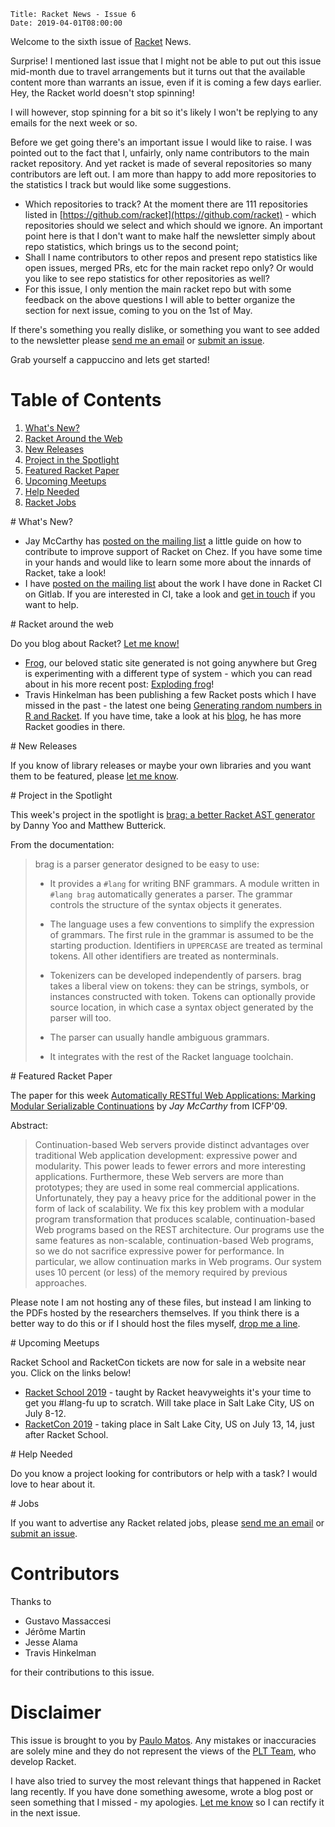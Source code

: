     Title: Racket News - Issue 6
    Date: 2019-04-01T08:00:00

Welcome to the sixth issue of [Racket](https://www.racket-lang.org) News. 

Surprise! I mentioned last issue that I might not be able to put out this issue mid-month due to travel arrangements but it turns out that the available content more than warrants an issue, even if it is coming a few days earlier. Hey, the Racket world doesn't stop spinning!

I will however, stop spinning for a bit so it's likely I won't be replying to any emails for the next week or so.

Before we get going there's an important issue I would like to raise. I was pointed out to the fact that I, unfairly, only name contributors to the main racket repository. And yet racket is made of several repositories so many contributors are left out. I am more than happy to add more repositories to the statistics I track but would like some suggestions. 

* Which repositories to track? At the moment there are 111 repositories listed in [https://github.com/racket](https://github.com/racket) - which repositories should we select and which should we ignore. An important point here is that I don't want to make half the newsletter simply about repo statistics,  which brings us to the second point;
* Shall I name contributors to other repos and present repo statistics like open issues, merged PRs, etc for the main racket repo only? Or would you like to see repo statistics for other repositories as well?
* For this issue, I only mention the main racket repo but with some feedback on the above questions I will able to better organize the section for next issue, coming to you on the 1st of May.

If there's something you really dislike, or something you want to see added to the newsletter please [send me an email](mailto:pmatos@linki.tools) or [submit an issue](https://github.com/racket-news/racket-news.github.io-src/issues).

Grab yourself a cappuccino and lets get started!

# Table of Contents

1. [What's New?](#whatsnew)
2. [Racket Around the Web](#aroundtheweb)
3. [New Releases](#newreleases)
4. [Project in the Spotlight](#spotlight)
5. [Featured Racket Paper](#featuredpaper)
6. [Upcoming Meetups](#meetups)
7. [Help Needed](#helpneeded)
8. [Racket Jobs](#jobs)

<div id='whatsnew'/>
# What's New?

* Jay McCarthy has [posted on the mailing list](https://groups.google.com/d/msg/racket-dev/HuX_KUY2vbY/uj0TryysBgAJ) a little guide on how to contribute to improve support of Racket on Chez. If you have some time in your hands and would like to learn some more about the innards of Racket, take a look! 
* I have [posted on the mailing list](https://groups.google.com/d/msg/racket-dev/9aXta95PxlM/EPtEe28uCAAJ) about the work I have done in Racket CI on Gitlab. If you are interested in CI, take a look and [get in touch](mailto:pmatos@linki.tools) if you want to help.

<div id='aroundtheweb'/>
# Racket around the web

Do you blog about Racket? [Let me know!](mailto:pmatos@linki.tools)

* [Frog](https://github.com/greghendershott/frog), our beloved static site generated is not going anywhere but Greg is experimenting with a different type of system - which you can read about in his more recent post: [Exploding frog](https://www.greghendershott.com/2019/04/exploding-frog.html)!
* Travis Hinkelman has been publishing a few Racket posts which I have missed in the past - the latest one being [Generating random numbers in R and Racket](https://www.travishinkelman.com/post/generating-random-numbers-r-racket/). If you have time, take a look at his [blog](https://www.travishinkelman.com/post/), he has more Racket goodies in there.

<div id='newreleases'/>
# New Releases

If you know of library releases or maybe your own libraries and you want them to be featured, please [let me know](mailto:pmatos@linki.tools).

<div id='spotlight'/>
# Project in the Spotlight

This week's project in the spotlight is [brag: a better Racket AST generator](https://github.com/mbutterick/brag) by Danny Yoo and Matthew Butterick.

From the documentation:

> brag is a parser generator designed to be easy to use:
>
> * It provides a `#lang` for writing BNF grammars. A module written in `#lang brag` automatically generates a parser. The grammar controls the structure of the syntax objects it generates.
>
> * The language uses a few conventions to simplify the expression of grammars. The first rule in the grammar is assumed to be the starting production. Identifiers in `UPPERCASE` are treated as terminal tokens. All other identifiers are treated as nonterminals.
>
> * Tokenizers can be developed independently of parsers. brag takes a liberal view on tokens: they can be strings, symbols, or instances constructed with token. Tokens can optionally provide source location, in which case a syntax object generated by the parser will too.
>
> * The parser can usually handle ambiguous grammars.
>
> * It integrates with the rest of the Racket language toolchain.

<div id='featuredpaper'/>
# Featured Racket Paper

The paper for this week [Automatically RESTful Web Applications: Marking Modular Serializable Continuations](http://jeapostrophe.github.io/home/static/icfp065-mccarthy.pdf) by *Jay McCarthy* from ICFP'09.

Abstract:

> Continuation-based Web servers provide distinct advantages over traditional  Web  application  development:  expressive  power  and modularity. This power leads to fewer errors and more interesting applications. Furthermore, these Web servers are more than prototypes; they are used in some real commercial applications. Unfortunately, they pay a heavy price for the additional power in the form of lack of scalability. 
> We fix this key problem with a modular program transformation that  produces  scalable,  continuation-based  Web  programs  based on  the REST architecture.  Our  programs  use  the  same  features as non-scalable, continuation-based Web programs, so we do not sacrifice expressive power for performance. In particular, we allow continuation marks in Web programs. Our system uses 10 percent (or less) of the memory required by previous approaches. 

Please note I am not hosting any of these files, but instead I am linking to the PDFs hosted by the researchers themselves. If you think there is a better way to do this or if I should host the files myself, [drop me a line](mailto:pmatos@linki.tools).

<div id='meetups'/>
# Upcoming Meetups

Racket School and RacketCon tickets are now for sale in a website near you. Click on the links below!

* [Racket School 2019](https://school.racket-lang.org/) - taught by Racket heavyweights it's your time to get you #lang-fu up to scratch. Will take place in Salt Lake City, US on July 8-12.
* [RacketCon 2019](https://con.racket-lang.org/) - taking place in Salt Lake City, US on July 13, 14, just after Racket School.

<div id='helpneeded'/>
# Help Needed

Do you know a project looking for contributors or help with a task? I would love to hear about it.

<div id='jobs'/>
# Jobs

If you want to advertise any Racket related jobs, please [send me an email](mailto:pmatos@linki.tools) or [submit an issue](https://github.com/racket-news/racket-news.github.io-src/issues).

# Contributors

Thanks to 

* Gustavo Massaccesi
* Jérôme Martin
* Jesse Alama
* Travis Hinkelman

for their contributions to this issue.

# Disclaimer

This issue is brought to you by [Paulo Matos](mailto:pmatos@linki.tools). Any mistakes or inaccuracies are solely mine and
they do not represent the views of the [PLT Team](http://www.racket-lang.org/team.html), who develop Racket.

I have also tried to survey the most relevant things that happened in Racket lang recently. If you have done something awesome, wrote a blog post or seen something that I missed - my apologies. [Let me know](mailto:pmatos@linki.tools) so I can rectify it in the next issue.
